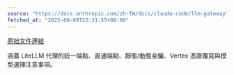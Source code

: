 ```yaml
---
source: "https://docs.anthropic.com/zh-TW/docs/claude-code/llm-gateway"
fetched_at: "2025-08-09T22:31:55+08:00"
---
```


[原始文件連結](https://docs.anthropic.com/zh-TW/docs/claude-code/llm-gateway)

涵蓋 LiteLLM 代理的統一端點、直通端點、靜態/動態金鑰、Vertex 憑證覆寫與模型選擇注意事項。
